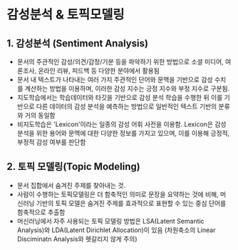 감성분석 & 토픽모델링
===

## 1. 감성분석 (Sentiment Analysis)
- 문서의 주관적인 감성/의견/감정/기분 등을 파악하기 위한 방법으로 소셜 미디어, 여론조사, 온라인 리뷰, 피드백 등 다양한 분야에서 활용됨
- 문서 내 텍스트가 나타내는 여러 가지 주관적인 단어와 문맥을 기반으로 감성 수치를 계산하는 방법을 이용하며, 이러한 감성 지수는 긍정 지수와 부정 지수로 구분됨.
- 지도학습에서는 학습데이터와 타깃을 기반으로 감성 분석 학습을 수행한 뒤 이를 기반으로 다른 데이터의 감성 분석을 예측하는 방법으로 일반적인 텍스트 기반의 분류와 거의 동일함
- 비지도학습은 'Lexicon'이라는 일종의 감성 어휘 사전을 이용함. Lexicon은 감성 분석을 위한 용어와 문맥에 대한 다양한 정보를 가지고 있으며, 이를 이용해 긍정적, 부정적 감성 여부를 판단함

## 2. 토픽 모델링(Topic Modeling)
- 문서 집합에서 숨겨진 주제를 찾아내는 것.
- 사람이 수행하는 토픽모델링은 더 함축적인 의미로 문장을 요약하는 것에 비해, 머신러닝 기반의 토픽 모델은 숨겨진 주제를 효과적으로 표현할 수 있는 중심 단어를 함축적으로 추출함
- 머신러닝에서 자주 사용되는 토픽 모델링 방법은 LSA(Latent Semantic Analysis)와 LDA(Latent Dirichlet Allocation)이 있음 (차원축소의 Linear Disciminatn Analysis와 헷갈리지 않게 주의)
